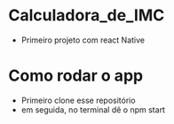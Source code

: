 # Calculadora_de_IMC
* Primeiro projeto com react Native

# Como rodar o app 
* Primeiro clone esse repositório
* em seguida, no terminal dê o npm start
  

